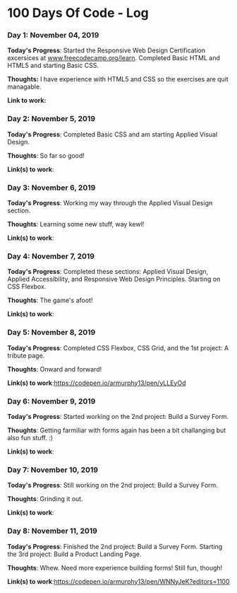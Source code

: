 # 100 Days Of Code - Log

### Day 1: November 04, 2019

**Today's Progress**: Started the Responsive Web Design Certification excersices at www.freecodecamp.org/learn. Completed Basic HTML and HTML5 and starting Basic CSS. 

**Thoughts:** I have experience with HTML5 and CSS so the exercises are quit managable.

**Link to work:**

### Day 2: November 5, 2019 

**Today's Progress**: Completed Basic CSS and am starting Applied Visual Design. 

**Thoughts**: So far so good!

**Link(s) to work**: 

### Day 3: November 6, 2019 

**Today's Progress**: Working my way through the Applied Visual Design section. 

**Thoughts**: Learning some new stuff, way kewl!

**Link(s) to work**: 

### Day 4: November 7, 2019 

**Today's Progress**: Completed these sections: Applied Visual Design, Applied Accessibility, and Responsive Web Design Principles. Starting on CSS Flexbox.   

**Thoughts**: The game's afoot!

**Link(s) to work**:

### Day 5: November 8, 2019 

**Today's Progress**: Completed CSS Flexbox, CSS Grid, and the 1st project: A tribute page.   

**Thoughts**: Onward and forward!

**Link(s) to work**:https://codepen.io/armurphy13/pen/yLLEyOd

### Day 6: November 9, 2019 

**Today's Progress**: Started working on the 2nd project: Build a Survey Form.   

**Thoughts**: Getting farmiliar with forms again has been a bit challanging but also fun stuff. :)

**Link(s) to work**:

### Day 7: November 10, 2019 

**Today's Progress**: Still working on the 2nd project: Build a Survey Form.   

**Thoughts**: Grinding it out.

**Link(s) to work**:

### Day 8: November 11, 2019 

**Today's Progress**: Finished the 2nd project: Build a Survey Form. Starting the 3rd project: Build a Product Landing Page.   

**Thoughts**: Whew. Need more experience building forms! Still fun, though!

**Link(s) to work**:https://codepen.io/armurphy13/pen/WNNyJeK?editors=1100
